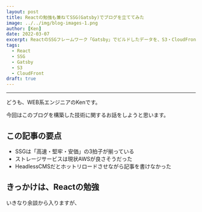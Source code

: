 ```yaml
---
layout: post
title: Reactの勉強も兼ねてSSG(Gatsby)でブログを立ててみた
image: ../../img/blog-images-1.png
author: [Ken]
date: 2022-03-07
excerpt: ReactのSSGフレームワーク「Gatsby」でビルドしたデータを、S3・CloudFrontで配信するJAMstackブログを立てる方法を解説
tags:
  - React
  - SSG
  - Gatsby
  - S3
  - CloudFront
draft: true
---
```

---

どうも、WEB系エンジニアのKenです。

今回はこのブログを構築した技術に関するお話をしようと思います。  

## この記事の要点

- SSGは「高速・堅牢・安価」の3拍子が揃っている
- ストレージサービスは現状AWSが良さそうだった
- HeadlessCMSだとホットリロードさせながら記事を書けなかった

## きっかけは、Reactの勉強

いきなり余談から入りますが、
